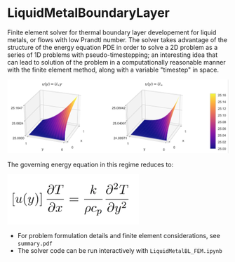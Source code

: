 # LiquidMetalBoundaryLayer

Finite element solver for thermal boundary layer developement for liquid metals, or flows with low
Prandtl number. The solver takes advantage of the structure of the energy equation PDE in order to
solve a 2D problem as a series of 1D problems with pseudo-timestepping; an interesting idea that can
lead to solution of the problem in a computationally reasonable manner with the finite element
method, along with a variable "timestep" in space.

![BL Logo](https://github.com/CorbinFoucart/LiquidMetalBoundaryLayer/raw/master/img/BL_image.png)

The governing energy equation in this regime reduces to:

<img src="https://github.com/CorbinFoucart/LiquidMetalBoundaryLayer/raw/master/img/eq.png" width="300">

- For problem formulation details and finite element considerations, see `summary.pdf`
- The solver code can be run interactively with `LiquidMetalBL_FEM.ipynb`

